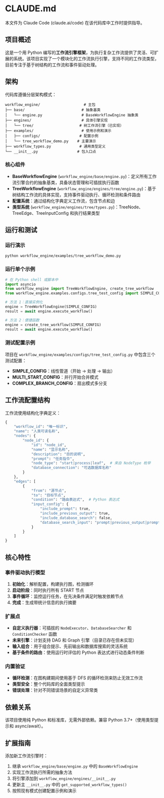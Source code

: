 # CLAUDE.md

本文件为 Claude Code (claude.ai/code) 在该代码库中工作时提供指导。

## 项目概述

这是一个用 Python 编写的**工作流引擎框架**，为执行复杂工作流提供了灵活、可扩展的系统。该项目实现了一个模块化的工作流执行引擎，支持不同的工作流类型，目前专注于基于树结构的工作流和事件驱动处理。

## 架构

代码库遵循分层架构模式：

```
workflow_engine/                    # 主包
├── base/                          # 抽象基类  
│   └── engine.py                  # BaseWorkflowEngine 抽象类
├── engines/                       # 具体引擎实现
│   └── tree/                     # 树工作流引擎（已实现）
├── examples/                      # 使用示例和演示
│   ├── configs/                  # 配置示例
│   └── tree_workflow_demo.py    # 主要演示
├── workflow_types.py             # 通用类型定义
└── __init__.py                  # 包入口点
```

### 核心组件

- **BaseWorkflowEngine** (`workflow_engine/base/engine.py`)：定义所有工作流引擎合约的抽象基类，具备状态管理和可插拔执行函数
- **TreeWorkflowEngine** (`workflow_engine/engines/tree/engine.py`)：基于树结构工作流的具体实现，支持事件驱动执行、循环检测和条件路由
- **配置系统**：通过结构化字典定义工作流，包含节点和边
- **类型系统** (`workflow_engine/engines/tree/types.py`)：TreeNode、TreeEdge、TreeInputConfig 和执行结果类型

## 运行和测试

### 运行演示
```bash
python workflow_engine/examples/tree_workflow_demo.py
```

### 运行单个示例
```python
# 在 Python shell 或脚本中
import asyncio
from workflow_engine import TreeWorkflowEngine, create_tree_workflow
from workflow_engine.examples.configs.tree_test_config import SIMPLE_CONFIG

# 方法 1：直接实例化  
engine = TreeWorkflowEngine(SIMPLE_CONFIG)
result = await engine.execute_workflow()

# 方法 2：便捷函数
engine = create_tree_workflow(SIMPLE_CONFIG)
result = await engine.execute_workflow()
```

### 测试配置示例
项目在 `workflow_engine/examples/configs/tree_test_config.py` 中包含三个测试配置：
- **SIMPLE_CONFIG**：线性管道（开始 → 处理 → 输出）
- **MULTI_START_CONFIG**：并行开始合并模式  
- **COMPLEX_BRANCH_CONFIG**：扇出模式多分支

## 工作流配置结构

工作流使用结构化字典定义：

```python
{
    "workflow_id": "唯一标识",
    "name": "人类可读名称",
    "nodes": {
        "node_id": {
            "id": "node_id", 
            "name": "显示名称",
            "description": "目的说明",
            "prompt": "任务指令",
            "node_type": "start|process|leaf",  # 来自 NodeType 枚举
            "database_connection": "可选数据库名称"
        }
    },
    "edges": [
        {
            "from": "源节点",
            "to": "目标节点",
            "condition": "路由表达式",  # Python 表达式
            "input_config": {
                "include_prompt": true,
                "include_previous_output": true, 
                "include_database_search": false,
                "database_search_input": "prompt|previous_output|prompt_and_previous"
            }
        }
    ]
}
```

## 核心特性

### 事件驱动执行模型
1. **初始化**：解析配置，构建执行图，检测循环
2. **启动阶段**：同时执行所有 START 节点  
3. **事件循环**：监控运行任务，在先决条件满足时触发依赖节点
4. **完成**：生成带统计信息的执行摘要

### 扩展点
- **自定义执行器**：可插拔的 `NodeExecutor`、`DatabaseSearcher` 和 `ConditionChecker` 函数
- **未来引擎**：计划支持 DAG 和 Graph 引擎（目录已存在但未实现）
- **输入组合**：用于组合提示、先前输出和数据库搜索的灵活系统
- **基于条件的路由**：使用运行时评估的 Python 表达式进行动态条件判断

### 内置验证
- **循环检测**：在图构建期间使用基于 DFS 的循环检测来防止无效工作流
- **类型安全**：整个代码库的全面类型提示
- **错误处理**：针对不同错误场景的自定义异常类

## 依赖关系

该项目使用纯 Python 和标准库，无需外部依赖。兼容 Python 3.7+（使用类型提示和 async/await）。

## 扩展指南  

添加新工作流引擎时：
1. 继承 `workflow_engine/base/engine.py` 中的 `BaseWorkflowEngine`
2. 实现工作流执行所需的抽象方法
3. 将引擎添加到 `workflow_engine/engines/__init__.py` 
4. 更新主 `__init__.py` 中的 `get_supported_workflow_types()`
5. 按照现有模式创建配置示例和演示
